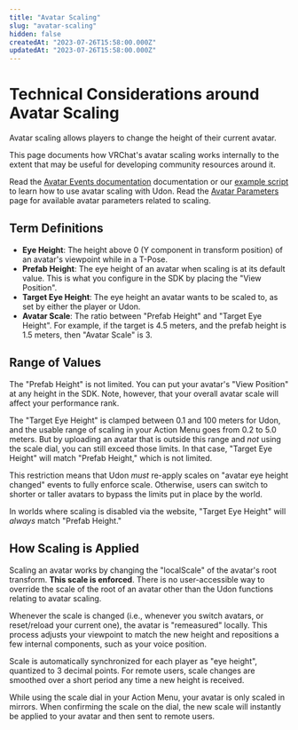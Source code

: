 ```yaml
---
title: "Avatar Scaling"
slug: "avatar-scaling"
hidden: false
createdAt: "2023-07-26T15:58:00.000Z"
updatedAt: "2023-07-26T15:58:00.000Z"
---
```


# Technical Considerations around Avatar Scaling

Avatar scaling allows players to change the height of their current avatar.

This page documents how VRChat's avatar scaling works internally to the extent that may be useful for developing community resources around it.

Read the [Avatar Events documentation](/creators.vrchat.com/worlds/udon/players/player-avatar-scaling) documentation or our [example script](/creators.vrchat.com/worlds/examples/udon-example-scene/avatar-scaling-settings) to learn how to use avatar scaling with Udon. 
Read the [Avatar Parameters](/creators.vrchat.com/avatars/animator-parameters) page for available avatar parameters related to scaling.


## Term Definitions

* **Eye Height**: The height above 0 (Y component in transform position) of an avatar's viewpoint while in a T-Pose.
* **Prefab Height**: The eye height of an avatar when scaling is at its default value. This is what you configure in the SDK by placing the "View Position".
* **Target Eye Height**: The eye height an avatar wants to be scaled to, as set by either the player or Udon.
* **Avatar Scale**: The ratio between "Prefab Height" and "Target Eye Height". For example, if the target is 4.5 meters, and the prefab height is 1.5 meters, then "Avatar Scale" is 3.

## Range of Values

The "Prefab Height" is not limited. You can put your avatar's "View Position" at any height in the SDK. Note, however, that your overall avatar scale will affect your performance rank.

The "Target Eye Height" is clamped between 0.1 and 100 meters for Udon, and the usable range of scaling in your Action Menu goes from 0.2 to 5.0 meters. But by uploading an avatar that is outside this range and _not_ using the scale dial, you can still exceed those limits. In that case, "Target Eye Height" will match "Prefab Height," which is not limited.

This restriction means that Udon _must_ re-apply scales on "avatar eye height changed" events to fully enforce scale. Otherwise, users can switch to shorter or taller avatars to bypass the limits put in place by the world.

In worlds where scaling is disabled via the website, "Target Eye Height" will _always_ match "Prefab Height."

## How Scaling is Applied

Scaling an avatar works by changing the "localScale" of the avatar's root transform. **This scale is enforced**. There is no user-accessible way to override the scale of the root of an avatar other than the Udon functions relating to avatar scaling.

Whenever the scale is changed (i.e., whenever you switch avatars, or reset/reload your current one), the avatar is "remeasured" locally. This process adjusts your viewpoint to match the new height and repositions a few internal components, such as your voice position.

Scale is automatically synchronized for each player as "eye height", quantized to 3 decimal points. For remote users, scale changes are smoothed over a short period any time a new height is received.

While using the scale dial in your Action Menu, your avatar is only scaled in mirrors. When confirming the scale on the dial, the new scale will instantly be applied to your avatar and then sent to remote users.
